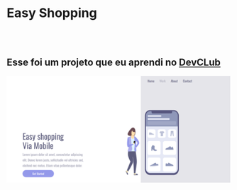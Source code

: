 <h1>Easy Shopping</h1>
<br>
<br>
<h2>Esse foi um projeto que eu aprendi no <a Href="Https://rodolfomori.com.br/devclub">DevCLub</a></h2>

<img src="https://github.com/Felipereis22/Easy-shopping/blob/main/assets/Desktop.png?raw=true">
